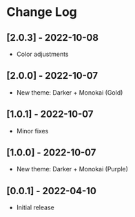# Change Log

## [2.0.3] - 2022-10-08

- Color adjustments

## [2.0.0] - 2022-10-07

- New theme: Darker + Monokai (Gold)

## [1.0.1] - 2022-10-07

- Minor fixes

## [1.0.0] - 2022-10-07

- New theme: Darker + Monokai (Purple)

## [0.0.1] - 2022-04-10

- Initial release
